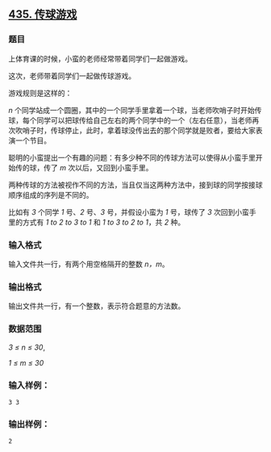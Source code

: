 ## [435. 传球游戏](https://www.acwing.com/problem/content/437/)

### 题目

上体育课的时候，小蛮的老师经常带着同学们一起做游戏。

这次，老师带着同学们一起做传球游戏。

游戏规则是这样的：

*n* 个同学站成一个圆圈，其中的一个同学手里拿着一个球，当老师吹哨子时开始传球，每个同学可以把球传给自己左右的两个同学中的一个（左右任意），当老师再次吹哨子时，传球停止，此时，拿着球没传出去的那个同学就是败者，要给大家表演一个节目。

聪明的小蛮提出一个有趣的问题：有多少种不同的传球方法可以使得从小蛮手里开始传的球，传了 *m* 次以后，又回到小蛮手里。

两种传球的方法被视作不同的方法，当且仅当这两种方法中，接到球的同学按接球顺序组成的序列是不同的。

比如有 *3* 个同学 *1* 号、*2* 号、*3* 号，并假设小蛮为 *1* 号，球传了 *3* 次回到小蛮手里的方式有 *1 to 2 to 3 to 1* 和 *1 to 3 to 2 to 1*，共 *2* 种。

### 输入格式

输入文件共一行，有两个用空格隔开的整数 *n，m*。

### 输出格式

输出文件共一行，有一个整数，表示符合题意的方法数。

### 数据范围

*3 ≤ n ≤ 30*,

*1 ≤ m ≤ 30*

### 输入样例：

```
3 3
```

### 输出样例：

```
2
```
